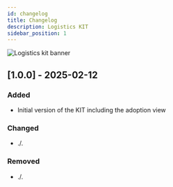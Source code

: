 ```yaml
---
id: changelog
title: Changelog
description: Logistics KIT
sidebar_position: 1
---
```


![Logistics kit banner](@site/static/img/kits/logistics/logistics-kit-logo.svg)

## [1.0.0] - 2025-02-12

### Added

- Initial version of the KIT including the adoption view

### Changed

- ./.

### Removed

- ./.
